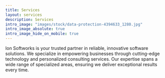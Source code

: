 ```yaml
---
title: Services
layout: services
description: Services
intro_image: "images/stock/data-protection-4394633_1280.jpg"
intro_image_absolute: true
intro_image_hide_on_mobile: true
---
```


Ion Softworks is your trusted partner in reliable, innovative software solutions. We specialize in empowering businesses through cutting-edge technology and personalized consulting services. Our expertise spans a wide range of specialized areas, ensuring we deliver exceptional results every time.
